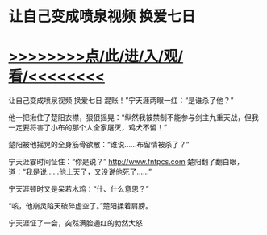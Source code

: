 # 让自己变成喷泉视频 换爱七日

# <a href="https://github.com/verttd/chen/issues/1">>>>>>>>>点/此/进/入/观/看/<<<<<<<<</a>

让自己变成喷泉视频 换爱七日
混账！”宁天涯两眼一红：“是谁杀了他？”

他一把揪住了楚阳衣襟，狠狠摇晃：“纵然我被禁制不能参与剑主九重天战，但我一定要将害了小布的那个人全家屠灭，鸡犬不留！”

楚阳被他摇晃的全身筋骨欲散：“谁说……布留情被杀了？”

宁天涯霎时间怔住：“你是说？”
http://www.fntpcs.com
楚阳翻了翻白眼，道：“我是说……他上天了，又没说他死了……”

宁天涯顿时又是呆若木鸡：“什、什么意思？”

“咳，他崩灵陷天破碎虚空了。”楚阳揉着肩膀。

宁天涯怔了一会，突然满脸通红的勃然大怒
